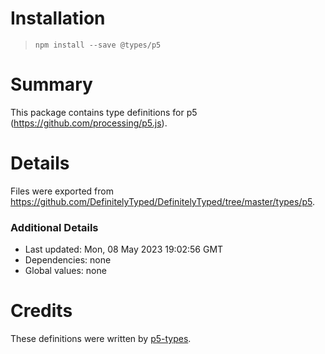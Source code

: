 # Installation
> `npm install --save @types/p5`

# Summary
This package contains type definitions for p5 (https://github.com/processing/p5.js).

# Details
Files were exported from https://github.com/DefinitelyTyped/DefinitelyTyped/tree/master/types/p5.

### Additional Details
 * Last updated: Mon, 08 May 2023 19:02:56 GMT
 * Dependencies: none
 * Global values: none

# Credits
These definitions were written by [p5-types](https://github.com/p5-types).
